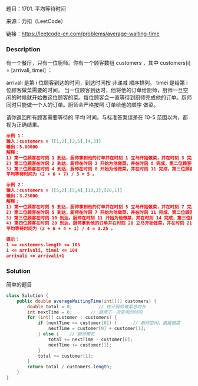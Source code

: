 题目：1701. 平均等待时间

来源：力扣（LeetCode）

链接：https://leetcode-cn.com/problems/average-waiting-time


### Description

有一个餐厅，只有一位厨师。你有一个顾客数组 customers ，其中 customers[i] = [arrivali, timei] ：

arrivali 是第 i 位顾客到达的时间，到达时间按 非递减 顺序排列。
timei 是给第 i 位顾客做菜需要的时间。
当一位顾客到达时，他将他的订单给厨师，厨师一旦空闲的时候就开始做这位顾客的菜。每位顾客会一直等待到厨师完成他的订单。厨师同时只能做一个人的订单。厨师会严格按照 订单给他的顺序 做菜。

请你返回所有顾客需要等待的 平均 时间。与标准答案误差在 10-5 范围以内，都视为正确结果。

```json
示例 1：
输入：customers = [[1,2],[2,5],[4,3]]
输出：5.00000
解释：
1) 第一位顾客在时刻 1 到达，厨师拿到他的订单并在时刻 1 立马开始做菜，并在时刻 3 完成，第一位顾客等待时间为 3 - 1 = 2 。
2) 第二位顾客在时刻 2 到达，厨师在时刻 3 开始为他做菜，并在时刻 8 完成，第二位顾客等待时间为 8 - 2 = 6 。
3) 第三位顾客在时刻 4 到达，厨师在时刻 8 开始为他做菜，并在时刻 11 完成，第三位顾客等待时间为 11 - 4 = 7 。
平均等待时间为 (2 + 6 + 7) / 3 = 5 。

示例 2：
输入：customers = [[5,2],[5,4],[10,3],[20,1]]
输出：3.25000
解释：
1) 第一位顾客在时刻 5 到达，厨师拿到他的订单并在时刻 5 立马开始做菜，并在时刻 7 完成，第一位顾客等待时间为 7 - 5 = 2 。
2) 第二位顾客在时刻 5 到达，厨师在时刻 7 开始为他做菜，并在时刻 11 完成，第二位顾客等待时间为 11 - 5 = 6 。
3) 第三位顾客在时刻 10 到达，厨师在时刻 11 开始为他做菜，并在时刻 14 完成，第三位顾客等待时间为 14 - 10 = 4 。
4) 第四位顾客在时刻 20 到达，厨师拿到他的订单并在时刻 20 立马开始做菜，并在时刻 21 完成，第四位顾客等待时间为 21 - 20 = 1 。
平均等待时间为 (2 + 6 + 4 + 1) / 4 = 3.25 。

提示：
1 <= customers.length <= 105
1 <= arrivali, timei <= 104
arrivali <= arrivali+1
```

### Solution

简单的题目

```java
class Solution {
    public double averageWaitingTime(int[][] customers) {
        double total = 0;          // 统计厨师做菜总时长
        int nextTime = 0;       // 厨师下一次空闲的时间
        for (int[] customer : customers) {
            if (nextTime <= customer[0]) {      // 厨师空闲，直接做菜
                nextTime = customer[0] + customer[1];
            } else {    // 厨师繁忙
                total += nextTime - customer[0];
                nextTime += customer[1];
            }
            total += customer[1];
        }
        return total / customers.length;
    }
}
```

